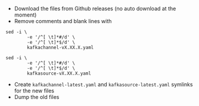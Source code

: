 - Download the files from Github releases (no auto download at the moment)
- Remove comments and blank lines with
```
sed -i \
        -e '/^[ \t]*#/d' \
        -e '/^[ \t]*$/d' \
        kafkachannel-vX.XX.X.yaml

sed -i \
        -e '/^[ \t]*#/d' \
        -e '/^[ \t]*$/d' \
        kafkasource-vX.XX.X.yaml
```
- Create `kafkachannel-latest.yaml` and `kafkasource-latest.yaml` symlinks for the new files
- Dump the old files
